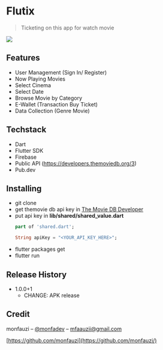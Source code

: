 # Flutix

> Ticketing on this app for watch movie

<p><img  src="https://i.ibb.co/j4vdCMX/Frame-14.png"/></p>

## Features

- User Management (Sign In/ Register)
- Now Playing Movies
- Select Cinema
- Select Date
- Browse Movie by Category
- E-Wallet (Transaction Buy Ticket)
- Data Collection (Genre Movie)

## Techstack

- Dart
- Flutter SDK
- Firebase
- Public API (https://developers.themoviedb.org/3)
- Pub.dev

## Installing

- git clone 
- get themovie db api key in <a href="https://developers.themoviedb.org/3">The Movie DB Developer</a>
- put api key in  **lib/shared/shared_value.dart**
  ```dart
  part of 'shared.dart';
  
  String apiKey = "<YOUR_API_KEY_HERE>";
  ```
- flutter packages get
- flutter run

## Release History

- 1.0.0+1
  - CHANGE: APK release

## Credit

monfauzi – [@monfadev](https://instagram.com/monfadev) – mfaauzii@gmail.com

[https://github.com/monfauzi](https://github.com/monfauzi/)
